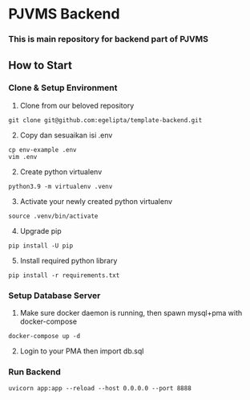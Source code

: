 # PJVMS Backend

### This is main repository for backend part of PJVMS

## How to Start

### Clone & Setup Environment

1. Clone from our beloved repository

```
git clone git@github.com:egelipta/template-backend.git
```

2. Copy dan sesuaikan isi .env

```
cp env-example .env
vim .env
```

2. Create python virtualenv

```
python3.9 -m virtualenv .venv
```

3. Activate your newly created python virtualenv

```
source .venv/bin/activate
```

4. Upgrade pip

```
pip install -U pip
```

5. Install required python library

```
pip install -r requirements.txt
```

### Setup Database Server

1. Make sure docker daemon is running, then spawn mysql+pma with docker-compose

```
docker-compose up -d
```

2. Login to your PMA then import db.sql

### Run Backend

```
uvicorn app:app --reload --host 0.0.0.0 --port 8888
```
